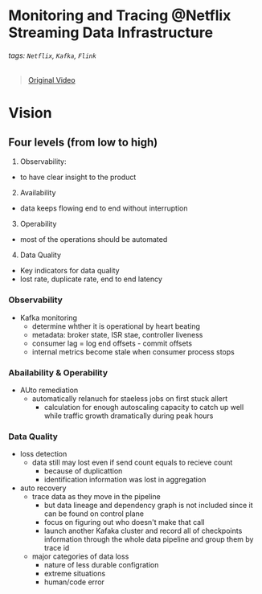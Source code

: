 # Monitoring and Tracing @Netflix Streaming Data Infrastructure
###### tags: `Netflix`, `Kafka`, `Flink`
> [Original Video](https://www.youtube.com/watch?v=DlWYNoLmma8)

# Vision
## Four levels (from low to high)
1. Observability:
  - to have clear insight to the product
2. Availability
  - data keeps flowing end to end without interruption
3. Operability
  - most of the operations should be automated
4. Data Quality
  - Key indicators for data quality
  - lost rate, duplicate rate, end to end latency

### Observability
- Kafka monitoring
  - determine whther it is operational by heart beating
  - metadata: broker state, ISR stae, controller liveness
  - consumer lag = log end offsets - commit offsets
  - internal metrics become stale when consumer process stops

### Abailability & Operability
- AUto remediation
  - automatically relanuch for staeless jobs on first stuck allert
    - calculation for enough autoscaling capacity to catch up well while traffic growth dramatically during peak hours

### Data Quality
- loss detection
  - data still may lost even if send count equals to recieve count
    - because of duplicattion
    - identification information was lost in aggregation
- auto recovery
  - trace data as they move in the pipeline
    - but data lineage and dependency graph is not included since it can be found on control plane
    - focus on figuring out who doesn't make that call
    - launch another Kafaka cluster and record all of checkpoints information through the whole data pipeline and group them by trace id
  - major categories of data loss
    - nature of less durable configration
    - extreme situations
    - human/code error
